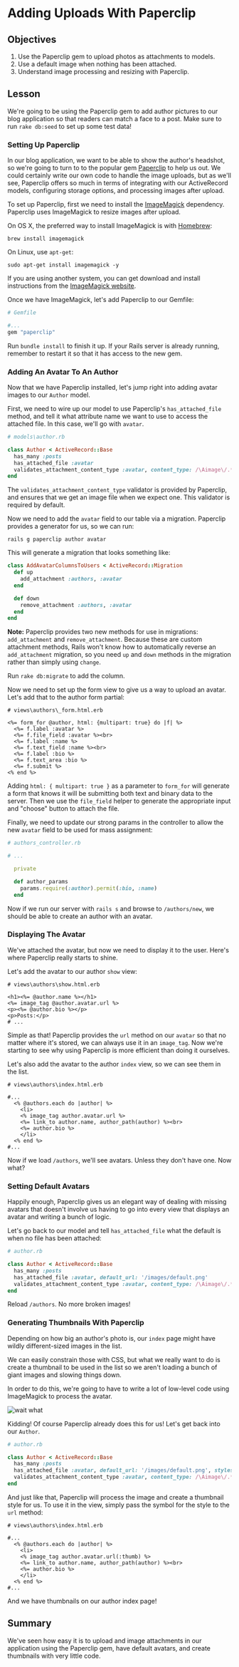 # Adding Uploads With Paperclip

## Objectives

1. Use the Paperclip gem to upload photos as attachments to models.
2. Use a default image when nothing has been attached.
3. Understand image processing and resizing with Paperclip.

## Lesson

We're going to be using the Paperclip gem to add author pictures to our blog application so that
readers can match a face to a post. Make sure to run `rake db:seed` to
set up some test data!

### Setting Up Paperclip

In our blog application, we want to be able to show the author's
headshot, so we're going to turn to to the popular gem [Paperclip](https://github.com/thoughtbot/paperclip) to help us out. We could certainly write our own code to handle the image uploads, but as we'll see, Paperclip offers so much in terms of integrating with our ActiveRecord models, configuring storage options, and processing images after upload.

To set up Paperclip, first we need to install the [ImageMagick](http://www.imagemagick.org/script/index.php) dependency. Paperclip uses ImageMagick to resize images after upload.

On OS X, the preferred way to install ImageMagick is with [Homebrew](http://brew.sh/):

`brew install imagemagick`

On Linux, use `apt-get`:

`sudo apt-get install imagemagick -y`

If you are using another system, you can get download and install
instructions from the [ImageMagick website](http://www.imagemagick.org/script/binary-releases.php).

Once we have ImageMagick, let's add Paperclip to our Gemfile:

```ruby
# Gemfile

#...
gem "paperclip"
```

Run `bundle install` to finish it up. If your Rails server is already
running, remember to restart it so that it has access to the new gem.

### Adding An Avatar To An Author

Now that we have Paperclip installed, let's jump right into adding
avatar images to our `Author` model.

First, we need to wire up our model to use Paperclip's
`has_attached_file` method, and tell it what attribute name we want to
use to access the attached file. In this case, we'll go with `avatar`.

```ruby
# models\author.rb

class Author < ActiveRecord::Base
  has_many :posts
  has_attached_file :avatar
  validates_attachment_content_type :avatar, content_type: /\Aimage\/.*\Z/
end
 ```

The `validates_attachment_content_type` validator is provided by
Paperclip, and ensures that we get an image file when we expect one.
This validator is required by default.

Now we need to add the `avatar` field to our table via a migration.
Paperclip provides a generator for us, so we can run:

`rails g paperclip author avatar`

This will generate a migration that looks something like:

```ruby
class AddAvatarColumnsToUsers < ActiveRecord::Migration
  def up
    add_attachment :authors, :avatar
  end

  def down
    remove_attachment :authors, :avatar
  end
end
```

**Note:** Paperclip provides two new methods for use in migrations:
`add_attachment` and `remove_attachment`. Because these are custom
attachment methods, Rails won't know how to automatically reverse an
`add_attachment` migration, so you need `up` and `down` methods in the
migration rather than simply using `change`.

Run `rake db:migrate` to add the column.

Now we need to set up the form view to give us a way to upload an
avatar. Let's add that to the author form partial:

```erb
# views\authors\_form.html.erb

<%= form_for @author, html: {multipart: true} do |f| %>
  <%= f.label :avatar %>
  <%= f.file_field :avatar %><br>
  <%= f.label :name %>
  <%= f.text_field :name %><br>
  <%= f.label :bio %>
  <%= f.text_area :bio %>
  <%= f.submit %>
<% end %>
```

Adding `html: { multipart: true }` as a parameter to `form_for` will
generate a form that knows it will be submitting both text and binary
data to the server. Then we use the `file_field` helper to generate the
appropriate input and "choose" button to attach the file.

Finally, we need to update our strong params in the controller to allow
the new `avatar` field to be used for mass assignment:

```ruby
# authors_controller.rb

# ...

  private

  def author_params
    params.require(:author).permit(:bio, :name)
  end
```

Now if we run our server with `rails s` and browse to `/authors/new`, we
should be able to create an author with an avatar.

### Displaying The Avatar

We've attached the avatar, but now we need to display it to the user.
Here's where Paperclip really starts to shine.

Let's add the avatar to our author `show` view:

```erb
# views\authors\show.html.erb

<h1><%= @author.name %></h1>
<%= image_tag @author.avatar.url %>
<p><%= @author.bio %></p>
<p>Posts:</p>
# ...
```

Simple as that! Paperclip provides the `url` method on our `avatar`
so that no matter where it's stored, we can always use it in an
`image_tag`. Now we're starting to see why using Paperclip is more
efficient than doing it ourselves.

Let's also add the avatar to the author `index` view, so we can see them
in the list.

```erb
# views\authors\index.html.erb

#...
  <% @authors.each do |author| %>
    <li>
    <% image_tag author.avatar.url %>
    <%= link_to author.name, author_path(author) %><br>
    <%= author.bio %>
    </li>
  <% end %>
#...
```

Now if we load `/authors`, we'll see avatars. Unless they don't have
one. Now what?

### Setting Default Avatars

Happily enough, Paperclip gives us an elegant way of dealing with
missing avatars that doesn't involve us having to go into every view
that displays an avatar and writing a bunch of logic.

Let's go back to our model and tell `has_attached_file` what the default
is when no file has been attached:

```ruby
# author.rb

class Author < ActiveRecord::Base
  has_many :posts
  has_attached_file :avatar, default_url: '/images/default.png'
  validates_attachment_content_type :avatar, content_type: /\Aimage\/.*\Z/
end
```

Reload `/authors`. No more broken images!

### Generating Thumbnails With Paperclip

Depending on how big an author's photo is, our `index` page might have
wildly different-sized images in the list.

We can easily constrain those with CSS, but what we really want to do is
create a thumbnail to be used in the list so we aren't loading a bunch
of giant images and slowing things down.

In order to do this, we're going to have to write a lot of low-level
code using ImageMagick to process the avatar.

![wait what](http://i.giphy.com/fNkhImNAjA5FK.gif)

Kidding! Of course Paperclip already does this for us! Let's get back
into our `Author`.

```ruby
# author.rb

class Author < ActiveRecord::Base
  has_many :posts
  has_attached_file :avatar, default_url: '/images/default.png', styles: { thumb: "100x100>" }
  validates_attachment_content_type :avatar, content_type: /\Aimage\/.*\Z/
end
```

And just like that, Paperclip will process the image and create a
thumbnail style for us. To use it in the view, simply pass the symbol
for the style to the `url` method:

```erb
# views\authors\index.html.erb

#...
  <% @authors.each do |author| %>
    <li>
    <% image_tag author.avatar.url(:thumb) %>
    <%= link_to author.name, author_path(author) %><br>
    <%= author.bio %>
    </li>
  <% end %>
#...
```

And we have thumbnails on our author index page!

## Summary

We've seen how easy it is to upload and image attachments in our
application using the Paperclip gem, have default avatars, and create
thumbnails with very little code.
